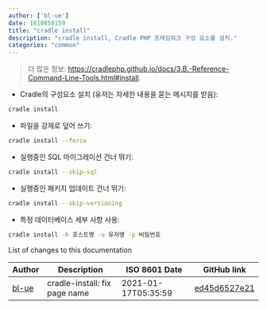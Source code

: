 ```yaml
---
author: ['bl-ue']
date: 1610858159
title: "cradle install"
description: "cradle install, Cradle PHP 프레임워크 구성 요소를 설치."
categories: "common"
---
```

> 더 많은 정보: <https://cradlephp.github.io/docs/3.B.-Reference-Command-Line-Tools.html#install>.

- Cradle의 구성요소 설치 (유저는 자세한 내용을 묻는 메시지를 받음):

```bash
cradle install
```

- 파일을 강제로 덮어 쓰기:

```bash
cradle install --force
```

- 실행중인 SQL 마이그레이션 건너 뛰기:

```bash
cradle install --skip-sql
```

- 실행중인 패키지 업데이트 건너 뛰기:

```bash
cradle install --skip-versioning
```

- 특정 데이터베이스 세부 사항 사용:

```bash
cradle install -h 호스트명 -u 유저명 -p 비밀번호
```
List of changes to this documentation


Author | Description | ISO 8601 Date | GitHub link
------|-----|-----|-----
[bl-ue](mailto:54780737+bl-ue@users.noreply.github.com) | cradle-install: fix page name | 2021-01-17T05:35:59 | [ed45d6527e21](https://github.com/tldr-pages/tldr/commit/ed45d6527e21030fc4cf86367f70c3d62d7f99f0)

